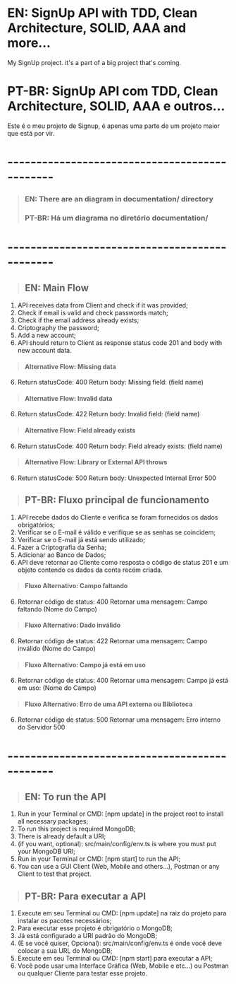 # EN: SignUp API with TDD, Clean Architecture, SOLID, AAA and more...

My SignUp project. it's a part of a big project that's coming.

# PT-BR: SignUp API com TDD, Clean Architecture, SOLID, AAA e outros...

Este é o meu projeto de Signup, é apenas uma parte de um projeto maior que está por vir.

# ----------------------------------------------

> ### EN: There are an diagram in documentation/ directory
>
> ### PT-BR: Há um diagrama no diretório documentation/

# ----------------------------------------------

> ## EN: Main Flow

1. API receives data from Client and check if it was provided;
2. Check if email is valid and check passwords match;
3. Check if the email address already exists;
4. Criptography the password;
5. Add a new account;
6. API should return to Client as response status code 201 and body with new account data.

> #### Alternative Flow: Missing data

6. Return statusCode: 400
   Return body: Missing field: (field name)

> #### Alternative Flow: Invalid data

6. Return statusCode: 422
   Return body: Invalid field: (field name)

> #### Alternative Flow: Field already exists

6. Return statusCode: 400
   Return body: Field already exists: (field name)

> #### Alternative Flow: Library or External API throws

6. Return statusCode: 500
   Return body: Unexpected Internal Error 500

> ## PT-BR: Fluxo principal de funcionamento

1. API recebe dados do Cliente e verifica se foram fornecidos os dados obrigatórios;
2. Verificar se o E-mail é válido e verifique se as senhas se coincidem;
3. Verificar se o E-mail já está sendo utilizado;
4. Fazer a Criptografia da Senha;
5. Adicionar ao Banco de Dados;
6. API deve retornar ao Cliente como resposta o código de status 201 e um objeto contendo os dados da conta recém criada.

> #### Fluxo Alternativo: Campo faltando

6. Retornar código de status: 400
   Retornar uma mensagem: Campo faltando (Nome do Campo)

> #### Fluxo Alternativo: Dado inválido

6. Retornar código de status: 422
   Retornar uma mensagem: Campo inválido (Nome do Campo)

> #### Fluxo Alternativo: Campo já está em uso

6. Retornar código de status: 400
   Retornar uma mensagem: Campo já está em uso: (Nome do Campo)

> #### Fluxo Alternativo: Erro de uma API externa ou Biblioteca

6. Retornar código de status: 500
   Retornar uma mensagem: Erro interno do Servidor 500

# ----------------------------------------------

> ## EN: To run the API

1. Run in your Terminal or CMD: [npm update] in the project root to install all necessary packages;
2. To run this project is required MongoDB;
3. There is already default a URI;
4. (if you want, optional): src/main/config/env.ts is where you must put your MongoDB URI;
5. Run in your Terminal or CMD: [npm start] to run the API;
6. You can use a GUI Client (Web, Mobile and others...), Postman or any Client to test that project.

> ## PT-BR: Para executar a API

1. Execute em seu Terminal ou CMD: [npm update] na raiz do projeto para instalar os pacotes necessários;
2. Para executar esse projeto é obrigatório o MongoDB;
3. Já está configurado a URI padrão do MongoDB;
4. (E se você quiser, Opcional): src/main/config/env.ts é onde você deve colocar a sua URL do MongoDB;
5. Execute em seu Terminal ou CMD: [npm start] para executar a API;
6. Você pode usar uma Interface Gráfica (Web, Mobile e etc...) ou Postman ou qualquer Cliente para testar esse projeto.
